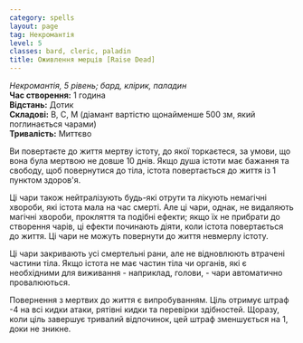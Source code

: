 ```yaml
---
category: spells
layout: page
tag: Некромантія
level: 5
classes: bard, cleric, paladin
title: Оживлення мерців [Raise Dead]
---
```


_Некромантія, 5 рівень; бард, клірик, паладин_    
**Час створення:** 1 година    
**Відстань:** Дотик    
**Складові:** В, С, М (діамант вартістю щонайменше 500 зм, який поглинається чарами)    
**Тривалість:** Миттєво    

Ви повертаєте до життя мертву істоту, до якої торкаєтеся, за умови, що вона була мертвою не довше 10 днів. Якщо душа істоти має бажання та свободу, щоб повернутися до тіла, істота повертається до життя із 1 пунктом здоров'я.    

Ці чари також нейтралізують будь-які отрути та лікують немагічні хвороби, які істота мала на час смерті. Але ці чари, однак, не видаляють магічні хвороби, прокляття та подібні ефекти; якщо їх не прибрати до створення чарів, ці ефекти починають діяти, коли істота повертається до життя. Ці чари не можуть повернути до життя невмерлу істоту.    

Ці чари закривають усі смертельні рани, але не відновлюють втрачені частини тіла. Якщо істота не має частин тіла чи органів, які є необхідними для виживання - наприклад, голови, - чари автоматично провалюються.    

Повернення з мертвих до життя є випробуванням. Ціль отримує штраф -4 на всі кидки атаки, рятівні кидки та перевірки здібностей. Щоразу, коли ціль завершує тривалий відпочинок, цей штраф зменшується на 1, доки не зникне. 
